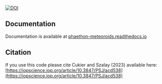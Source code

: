 

[![DOI](https://zenodo.org/badge/DOI/10.5281/zenodo.11479174.svg)](https://doi.org/10.5281/zenodo.11479174)




## Documentation
Documentation is available at [phaethon-meteoroids.readthedocs.io](https://phaethon-meteoroids.readthedocs.io/en/latest/)

## Citation
If you use this code please cite Cukier and Szalay (2023) available here: [https://iopscience.iop.org/article/10.3847/PSJ/acd538](https://iopscience.iop.org/article/10.3847/PSJ/acd538)
